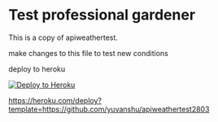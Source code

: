 # Test professional gardener

This is a copy of apiweathertest.

make changes to this file to test new conditions

deploy to heroku 

[![Deploy to Heroku](https://www.herokucdn.com/deploy/button.svg)](https://heroku.com/deploy)

https://heroku.com/deploy?template=https://github.com/yuvanshu/apiweathertest2803
